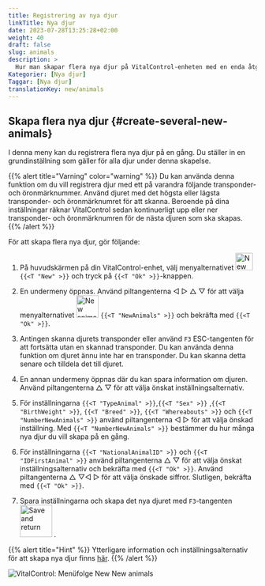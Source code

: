 ```yaml
---
title: Registrering av nya djur
linkTitle: Nya djur
date: 2023-07-28T13:25:28+02:00
weight: 40
draft: false
slug: animals
description: >
  Hur man skapar flera nya djur på VitalControl-enheten med en enda åtgärd.
Kategorier: [Nya djur]
Taggar: [Nya djur]
translationKey: new/animals
---
```

## Skapa flera nya djur {#create-several-new-animals}

I denna meny kan du registrera flera nya djur på en gång. Du ställer in en grundinställning som gäller för alla djur under denna skapelse.

{{% alert title="Varning" color="warning" %}}
Du kan använda denna funktion om du vill registrera djur med ett på varandra följande transponder- och öronmärknummer. Använd djuret med det högsta eller lägsta transponder- och öronmärknumret för att skanna. Beroende på dina inställningar räknar VitalControl sedan kontinuerligt upp eller ner transponder- och öronmärknumren för de nästa djuren som ska skapas.
{{% /alert %}}

För att skapa flera nya djur, gör följande:

1. På huvudskärmen på din VitalControl-enhet, välj menyalternativet <img src="/icons/main/new-animal.svg" width="35" align="bottom" alt="New animal" /> `{{<T "New" >}}` och tryck på `{{<T "Ok" >}}`-knappen.

2. En undermeny öppnas. Använd piltangenterna ◁ ▷ △ ▽ för att välja menyalternativet <img src="/icons/main/new-animals.svg" width="45" align="bottom" alt="New animals" /> `{{<T "NewAnimals" >}}` och bekräfta med `{{<T "Ok" >}}`.

3. Antingen skanna djurets transponder eller använd `F3` ESC-tangenten för att fortsätta utan en skannad transponder. Du kan använda denna funktion om djuret ännu inte har en transponder. Du kan skanna detta senare och tilldela det till djuret.

4. En annan undermeny öppnas där du kan spara information om djuren. Använd piltangenterna △ ▽ för att välja önskat inställningsalternativ.

5. För inställningarna `{{<T "TypeAnimal" >}}`,`{{<T "Sex" >}}` ,`{{<T "BirthWeight" >}}`, `{{<T "Breed" >}}`, `{{<T "Whereabouts" >}}` och `{{<T "NumberNewAnimals" >}}` använd piltangenterna ◁ ▷ för att välja önskad inställning. Med `{{<T "NumberNewAnimals" >}}` bestämmer du hur många nya djur du vill skapa på en gång.


6. För inställningarna `{{<T "NationalAnimalID" >}}` och `{{<T "IDFirstAnimal" >}}` använd piltangenterna △ ▽ för att välja önskat inställningsalternativ och bekräfta med `{{<T "Ok" >}}`. Använd piltangenterna △ ▽◁ ▷ för att välja önskade siffror. Slutligen, bekräfta med `{{<T "Ok" >}}`.

7. Spara inställningarna och skapa det nya djuret med `F3`-tangenten &nbsp;<img src="/icons/footer/save_exit.svg" width="65" align="bottom" alt="Save and return" />&nbsp;.

{{% alert title="Hint" %}}
Ytterligare information och inställningsalternativ för att skapa nya djur finns [här](../../settings/animal-registration/).
{{% /alert %}}

   ![VitalControl: Menüfolge New New animals](../images/newanimals.png "Skapa nya djur")
